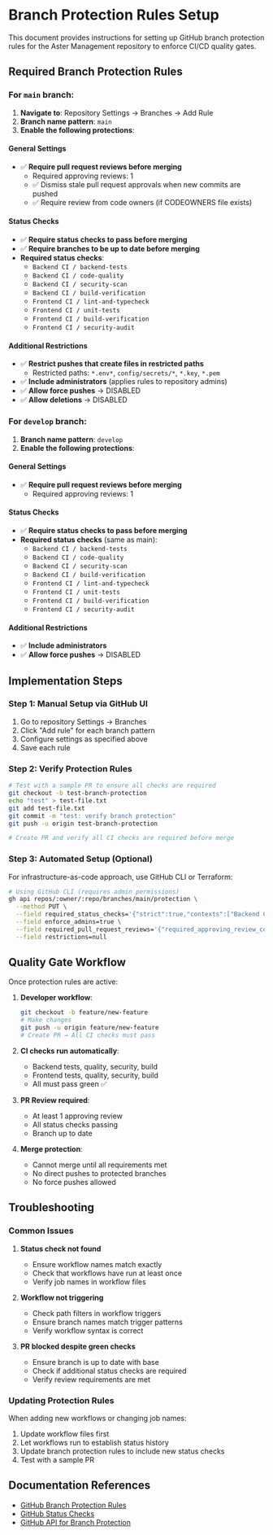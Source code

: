 # Branch Protection Rules Setup

This document provides instructions for setting up GitHub branch protection rules for the Aster Management repository to enforce CI/CD quality gates.

## Required Branch Protection Rules

### For `main` branch:

1. **Navigate to**: Repository Settings → Branches → Add Rule
2. **Branch name pattern**: `main`
3. **Enable the following protections**:

#### General Settings
- ✅ **Require pull request reviews before merging**
  - Required approving reviews: 1
  - ✅ Dismiss stale pull request approvals when new commits are pushed
  - ✅ Require review from code owners (if CODEOWNERS file exists)

#### Status Checks
- ✅ **Require status checks to pass before merging**
- ✅ **Require branches to be up to date before merging**
- **Required status checks**:
  - `Backend CI / backend-tests`
  - `Backend CI / code-quality` 
  - `Backend CI / security-scan`
  - `Backend CI / build-verification`
  - `Frontend CI / lint-and-typecheck`
  - `Frontend CI / unit-tests`
  - `Frontend CI / build-verification`
  - `Frontend CI / security-audit`

#### Additional Restrictions
- ✅ **Restrict pushes that create files in restricted paths**
  - Restricted paths: `*.env*`, `config/secrets/*`, `*.key`, `*.pem`
- ✅ **Include administrators** (applies rules to repository admins)
- ✅ **Allow force pushes** → DISABLED
- ✅ **Allow deletions** → DISABLED

### For `develop` branch:

1. **Branch name pattern**: `develop`
2. **Enable the following protections**:

#### General Settings
- ✅ **Require pull request reviews before merging**
  - Required approving reviews: 1

#### Status Checks
- ✅ **Require status checks to pass before merging**
- **Required status checks** (same as main):
  - `Backend CI / backend-tests`
  - `Backend CI / code-quality`
  - `Backend CI / security-scan` 
  - `Backend CI / build-verification`
  - `Frontend CI / lint-and-typecheck`
  - `Frontend CI / unit-tests`
  - `Frontend CI / build-verification`
  - `Frontend CI / security-audit`

#### Additional Restrictions
- ✅ **Include administrators**
- ✅ **Allow force pushes** → DISABLED

## Implementation Steps

### Step 1: Manual Setup via GitHub UI
1. Go to repository Settings → Branches
2. Click "Add rule" for each branch pattern
3. Configure settings as specified above
4. Save each rule

### Step 2: Verify Protection Rules
```bash
# Test with a sample PR to ensure all checks are required
git checkout -b test-branch-protection
echo "test" > test-file.txt
git add test-file.txt
git commit -m "test: verify branch protection"
git push -u origin test-branch-protection

# Create PR and verify all CI checks are required before merge
```

### Step 3: Automated Setup (Optional)
For infrastructure-as-code approach, use GitHub CLI or Terraform:

```bash
# Using GitHub CLI (requires admin permissions)
gh api repos/:owner/:repo/branches/main/protection \
  --method PUT \
  --field required_status_checks='{"strict":true,"contexts":["Backend CI / backend-tests","Backend CI / code-quality","Backend CI / security-scan","Backend CI / build-verification","Frontend CI / lint-and-typecheck","Frontend CI / unit-tests","Frontend CI / build-verification","Frontend CI / security-audit"]}' \
  --field enforce_admins=true \
  --field required_pull_request_reviews='{"required_approving_review_count":1,"dismiss_stale_reviews":true}' \
  --field restrictions=null
```

## Quality Gate Workflow

Once protection rules are active:

1. **Developer workflow**:
   ```bash
   git checkout -b feature/new-feature
   # Make changes
   git push -u origin feature/new-feature
   # Create PR → All CI checks must pass
   ```

2. **CI checks run automatically**:
   - Backend tests, quality, security, build
   - Frontend tests, quality, security, build
   - All must pass green ✅

3. **PR Review required**:
   - At least 1 approving review
   - All status checks passing
   - Branch up to date

4. **Merge protection**:
   - Cannot merge until all requirements met
   - No direct pushes to protected branches
   - No force pushes allowed

## Troubleshooting

### Common Issues

1. **Status check not found**
   - Ensure workflow names match exactly
   - Check that workflows have run at least once
   - Verify job names in workflow files

2. **Workflow not triggering**
   - Check path filters in workflow triggers
   - Ensure branch names match trigger patterns
   - Verify workflow syntax is correct

3. **PR blocked despite green checks**
   - Ensure branch is up to date with base
   - Check if additional status checks are required
   - Verify review requirements are met

### Updating Protection Rules

When adding new workflows or changing job names:

1. Update workflow files first
2. Let workflows run to establish status history
3. Update branch protection rules to include new status checks
4. Test with a sample PR

## Documentation References

- [GitHub Branch Protection Rules](https://docs.github.com/en/repositories/configuring-branches-and-merges-in-your-repository/defining-the-mergeability-of-pull-requests/about-protected-branches)
- [GitHub Status Checks](https://docs.github.com/en/pull-requests/collaborating-with-pull-requests/collaborating-on-repositories-with-code-quality-features/about-status-checks)
- [GitHub API for Branch Protection](https://docs.github.com/en/rest/branches/branch-protection)